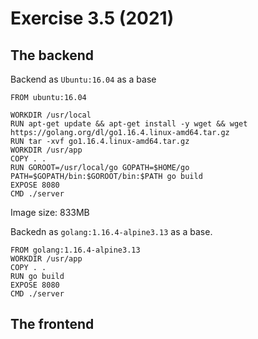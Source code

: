 
# Exercise 3.5 (2021)

## The backend

Backend as ```Ubuntu:16.04``` as a base
```
FROM ubuntu:16.04

WORKDIR /usr/local
RUN apt-get update && apt-get install -y wget && wget https://golang.org/dl/go1.16.4.linux-amd64.tar.gz
RUN tar -xvf go1.16.4.linux-amd64.tar.gz
WORKDIR /usr/app
COPY . .
RUN GOROOT=/usr/local/go GOPATH=$HOME/go PATH=$GOPATH/bin:$GOROOT/bin:$PATH go build
EXPOSE 8080
CMD ./server
```
Image size: 833MB

Backedn as ```golang:1.16.4-alpine3.13``` as a base.
```
FROM golang:1.16.4-alpine3.13
WORKDIR /usr/app
COPY . .
RUN go build
EXPOSE 8080
CMD ./server
```

## The frontend
